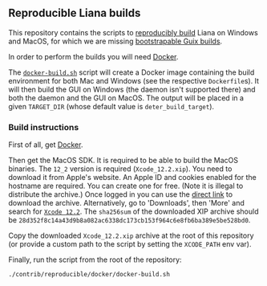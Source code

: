 ## Reproducible Liana builds

This repository contains the scripts to [reproducibly build](https://reproducible-builds.org/) Liana
on Windows and MacOS, for which we are missing [bootstrapable Guix builds](../guix/).

In order to perform the builds you will need [Docker](https://www.docker.com/).

The [`docker-build.sh`](./docker-build.sh) script will create a Docker image containing the build
environment for both Mac and Windows (see the respective `Dockerfile`s). It will then build the GUI
on Windows (the daemon isn't supported there) and both the daemon and the GUI on MacOS. The output
will be placed in a given `TARGET_DIR` (whose default value is `deter_build_target`).

### Build instructions

First of all, get [Docker](https://www.docker.com/).

Then get the MacOS SDK. It is required to be able to build the MacOS binaries. The `12_2` version is
required (`Xcode_12.2.xip`). You need to download it from Apple's website. An Apple ID and cookies
enabled for the hostname are required.  You can create one for free. (Note it is illegal to
distribute the archive.) Once logged in you can use the [direct
link](https://download.developer.apple.com/Developer_Tools/Xcode_12.2/Xcode_12.2.xip) to download
the archive. Alternatively, go to 'Downloads', then 'More' and search for [`Xcode
12.2`](https://developer.apple.com/download/all/?q=Xcode%2012.2).
The `sha256sum` of the downloaded XIP archive should be
`28d352f8c14a43d9b8a082ac6338dc173cb153f964c6e8fb6ba389e5be528bd0`.

Copy the downloaded `Xcode_12.2.xip` archive at the root of this repository (or provide a custom
path to the script by setting the `XCODE_PATH` env var).

Finally, run the script from the root of the repository:
```
./contrib/reproducible/docker/docker-build.sh
```
